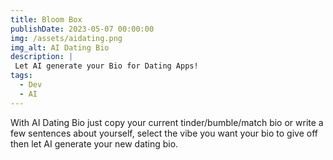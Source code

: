 ```yaml
---
title: Bloom Box
publishDate: 2023-05-07 00:00:00
img: /assets/aidating.png
img_alt: AI Dating Bio
description: |
 Let AI generate your Bio for Dating Apps!
tags:
  - Dev
  - AI
---
```


With AI Dating Bio just copy your current tinder/bumble/match bio or write a few sentences about yourself, select the vibe you want your bio to give off then let AI generate your new dating bio.
